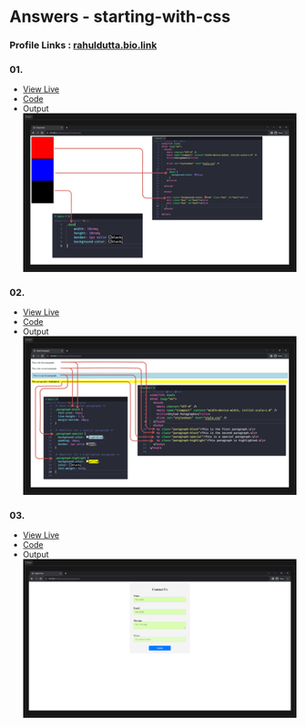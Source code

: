 # Answers - starting-with-css
### Profile Links : [rahuldutta.bio.link](https://rahuldutta.bio.link)

### 01.
- [View Live](https://irahuldutta02.github.io/pw-skills-fswd-ja-assignments/005-week-4-css-01/starting-with-css/01/)
- [Code](https://github.com/irahuldutta02/pw-skills-fswd-ja-assignments/tree/main/005-week-4-css-01/starting-with-css/01/)
- Output
![Output](./01/output.png)

### 02.
- [View Live](https://irahuldutta02.github.io/pw-skills-fswd-ja-assignments/005-week-4-css-01/starting-with-css/02/)
- [Code](https://github.com/irahuldutta02/pw-skills-fswd-ja-assignments/tree/main/005-week-4-css-01/starting-with-css/02/)
- Output
![Output](./02/output.png)

### 03.
- [View Live](https://irahuldutta02.github.io/pw-skills-fswd-ja-assignments/005-week-4-css-01/starting-with-css/03/)
- [Code](https://github.com/irahuldutta02/pw-skills-fswd-ja-assignments/tree/main/005-week-4-css-01/starting-with-css/03/)
- Output
![Output](./03/output.png)